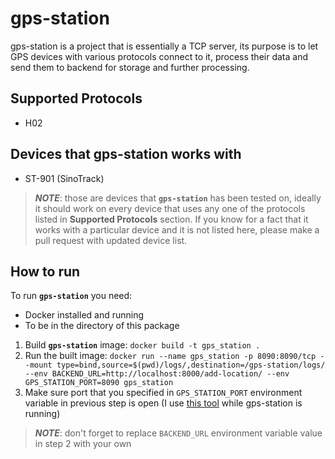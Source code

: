 # gps-station 

gps-station is a project that is essentially a TCP server, its purpose is to let GPS devices with various protocols connect to it, process their data and send them to backend for storage and further processing.

## Supported Protocols
- H02


## Devices that gps-station works with
- ST-901 (SinoTrack)
> _**NOTE**_: those are devices that **`gps-station`** has been tested on, ideally it should work on every device that uses any one of the protocols listed in **Supported Protocols** section. If you know for a fact that it works with a particular device and it is not listed here, please make a pull request with updated device list.


## How to run
To run **`gps-station`** you need:
- Docker installed and running
- To be in the directory of this package

1. Build **`gps-station`** image: `docker build -t gps_station .`
2. Run the built image: `docker run --name gps_station -p 8090:8090/tcp --mount type=bind,source=$(pwd)/logs/,destination=/gps-station/logs/ --env BACKEND_URL=http://localhost:8000/add-location/ --env GPS_STATION_PORT=8090 gps_station`
3. Make sure port that you specified in `GPS_STATION_PORT` environment variable in previous step is open (I use [this tool](https://www.yougetsignal.com/tools/open-ports/) while gps-station is running)

> _**NOTE**_: don't forget to replace `BACKEND_URL` environment variable value in step 2 with your own

